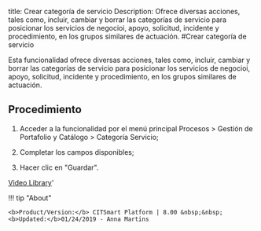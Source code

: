 title: Crear categoría de servicio
Description: Ofrece diversas acciones, tales como, incluir, cambiar y borrar las categorías de servicio para posicionar los servicios de negocioi, apoyo, solicitud, incidente y procedimiento, en los grupos similares de actuación.
#Crear categoría de servicio


Esta funcionalidad ofrece diversas acciones, tales como, incluir, cambiar y
borrar las categorías de servicio para posicionar los servicios de negocioi,
apoyo, solicitud, incidente y procedimiento, en los grupos similares de
actuación.

Procedimiento
-----------------

1.  Acceder a la funcionalidad por el menú principal Procesos \> Gestión de
    Portafolio y Catálogo \> Categoría Servicio;

2.  Completar los campos disponibles;

3.  Hacer clic en "Guardar".


<i class='fa fa-youtube-play  fa-2x' style='color:#97ce17;vertical-align: middle;'> </i> [Video Library](https://www.youtube.com/playlist?list=PLB5qK2uzf2ROUXdrTeH-_n6tXmG4oPtoz)'

!!! tip "About"

    <b>Product/Version:</b> CITSmart Platform | 8.00 &nbsp;&nbsp;
    <b>Updated:</b>01/24/2019 - Anna Martins
